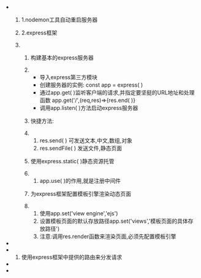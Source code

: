 - 1. 1.nodemon工具自动重启服务器

  2. 2.express框架

  3. 1. 构建基本的express服务器

     2. - 导入express第三方模块
        - 创建服务器的实例: const app =        express( )
        - 通过app.get( )监听客户端的请求,并指定要坚挺的URL地址和处理函数        app.get('/',(req,res)=>{res.end( )}
        - 调用app.listen( )方法启动express服务器

     3. 快捷方法:

     4. 1. res.send( ) 可发送文本,中文,数组,对象
        2. res.sendFile( ) 发送文件,静态页面

     5. 使用express.static( )静态资源托管

     6. 1. app.use( )的作用,就是注册中间件

     7. 为express框架配置模板引擎渲染动态页面

     8. 1. 使用app.set('view        engine','ejs')
        2. 设置模板页面的默认存放路径app.set('views','模板页面的具体存放路径')
        3. 注意:调用res.render函数来渲染页面,必须先配置模板引擎

-  

- 1. 使用express框架中提供的路由来分发请求

-  

-  